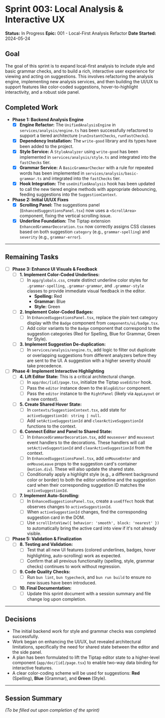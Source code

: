 # Sprint 003: Local Analysis & Interactive UX

**Status:** In Progress
**Epic:** 001 - Local-First Analysis Refactor
**Date Started:** 2024-05-24

## Goal
The goal of this sprint is to expand local-first analysis to include style and basic grammar checks, and to build a rich, interactive user experience for viewing and acting on suggestions. This involves refactoring the analysis engine, implementing new analysis services, and then building the UI/UX to support features like color-coded suggestions, hover-to-highlight interactivity, and a robust side panel.

## Completed Work

- **Phase 1: Backend Analysis Engine**
    - [x] **Engine Refactor:** The `UnifiedAnalysisEngine` in `services/analysis/engine.ts` has been successfully refactored to support a tiered architecture (`runInstantChecks`, `runFastChecks`).
    - [x] **Dependency Installation:** The `write-good` library and its types have been added to the project.
    - [x] **Style Service:** A `StyleAnalyzer` using `write-good` has been implemented in `services/analysis/style.ts` and integrated into the `fastChecks` tier.
    - [x] **Grammar Service:** A `BasicGrammarChecker` with a rule for repeated words has been implemented in `services/analysis/basic-grammar.ts` and integrated into the `fastChecks` tier.
    - [x] **Hook Integration:** The `useUnifiedAnalysis` hook has been updated to call the new tiered engine methods with appropriate debouncing, feeding suggestions into the `SuggestionContext`.

- **Phase 2: Initial UI/UX Fixes**
    - [x] **Scrolling Panel:** The suggestions panel (`EnhancedSuggestionsPanel.tsx`) now uses a `<ScrollArea>` component, fixing the vertical scrolling issue.
    - [x] **Underline Foundation:** The Tiptap extension `EnhancedGrammarDecoration.tsx` now correctly assigns CSS classes based on both suggestion `category` (e.g., `grammar-spelling`) and `severity` (e.g., `grammar-error`).

---
## Remaining Tasks

- [ ] **Phase 3: Enhance UI Visuals & Feedback**
    - [ ] **1. Implement Color-Coded Underlines:**
        - [ ] In `app/globals.css`, create distinct underline color styles for `.grammar-spelling`, `.grammar-grammar`, and `.grammar-style` classes to provide immediate visual feedback in the editor.
            - **Spelling:** Red
            - **Grammar:** Blue
            - **Style:** Green
    - [ ] **2. Implement Color-Coded Badges:**
        - [ ] In `EnhancedSuggestionsPanel.tsx`, replace the plain text category display with the `Badge` component from `components/ui/badge.tsx`.
        - [ ] Add color variants to the `Badge` component that correspond to the suggestion categories (Red for Spelling, Blue for Grammar, Green for Style).
    - [ ] **3. Implement Suggestion De-duplication:**
        - [ ] In `services/analysis/engine.ts`, add logic to filter out duplicate or overlapping suggestions from different analyzers before they are sent to the UI. A suggestion with a higher severity should take precedence.

- [ ] **Phase 4: Implement Interactive Highlighting**
    - [ ] **4. Lift Editor State:** This is a critical architectural change.
        - [ ] In `app/doc/[id]/page.tsx`, initialize the Tiptap `useEditor` hook.
        - [ ] Pass the `editor` instance down to the `BlogEditor` component.
        - [ ] Pass the `editor` instance to the `RightPanel` (likely via `AppLayout` or a new context).
    - [ ] **5. Create Shared Hover State:**
        - [ ] In `contexts/SuggestionContext.tsx`, add state for `activeSuggestionId: string | null`.
        - [ ] Add `setActiveSuggestionId` and `clearActiveSuggestionId` functions to the context.
    - [ ] **6. Connect Editor and Panel to Shared State:**
        - [ ] In `EnhancedGrammarDecoration.tsx`, add `mouseover` and `mouseout` event handlers to the decorations. These handlers will call `setActiveSuggestionId` and `clearActiveSuggestionId` from the context.
        - [ ] In `EnhancedSuggestionsPanel.tsx`, add `onMouseEnter` and `onMouseLeave` props to the suggestion card's container (`motion.div`). These will also update the shared state.
        - [ ] Conditionally apply a highlight style (e.g., a different background color or border) to both the editor underline and the suggestion card when their corresponding suggestion ID matches the `activeSuggestionId`.
    - [ ] **7. Implement Auto-Scrolling:**
        - [ ] In `EnhancedSuggestionsPanel.tsx`, create a `useEffect` hook that observes changes to `activeSuggestionId`.
        - [ ] When `activeSuggestionId` changes, find the corresponding suggestion card in the DOM.
        - [ ] Use `scrollIntoView({ behavior: 'smooth', block: 'nearest' })` to automatically bring the active card into view if it's not already visible.

- [ ] **Phase 5: Validation & Finalization**
    - [ ] **8. Testing and Validation:**
        - [ ] Test that all new UI features (colored underlines, badges, hover highlighting, auto-scrolling) work as expected.
        - [ ] Confirm that all previous functionality (spelling, style, grammar checks) continues to work without regression.
    - [ ] **9. Code Quality Checks:**
        - [ ] Run `bun lint`, `bun typecheck`, and `bun run build` to ensure no new issues have been introduced.
    - [ ] **10. Final Documentation:**
        - [ ] Update this sprint document with a session summary and file change log upon completion.

---

## Decisions

*   The initial backend work for style and grammar checks was completed successfully.
*   Work began on enhancing the UI/UX, but revealed architectural limitations, specifically the need for shared state between the editor and the side panel.
*   A plan has been formulated to lift the Tiptap editor state to a higher-level component (`app/doc/[id]/page.tsx`) to enable two-way data binding for interactive features.
*   A clear color-coding scheme will be used for suggestions: **Red** (Spelling), **Blue** (Grammar), and **Green** (Style).

---

## Session Summary
*(To be filled out upon completion of the sprint)* 
